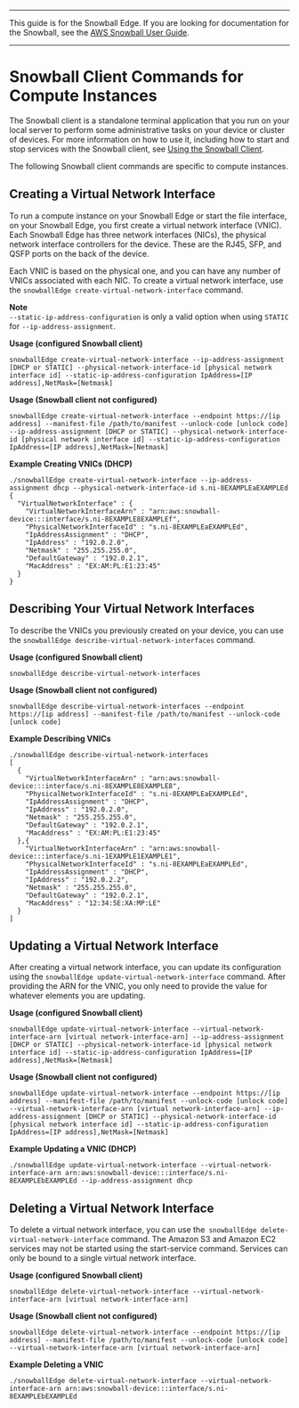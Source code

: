 --------

This guide is for the Snowball Edge\. If you are looking for documentation for the Snowball, see the [AWS Snowball User Guide](https://docs.aws.amazon.com/snowball/latest/ug/whatissnowball.html)\.

--------

# Snowball Client Commands for Compute Instances<a name="using-ec2-edge-client"></a>

The Snowball client is a standalone terminal application that you run on your local server to perform some administrative tasks on your device or cluster of devices\. For more information on how to use it, including how to start and stop services with the Snowball client, see [Using the Snowball Client](using-client.md)\.

The following Snowball client commands are specific to compute instances\.

## Creating a Virtual Network Interface<a name="ec2-edge-create-vnic"></a>

To run a compute instance on your Snowball Edge or start the file interface, on your Snowball Edge, you first create a virtual network interface \(VNIC\)\. Each Snowball Edge has three network interfaces \(NICs\), the physical network interface controllers for the device\. These are the RJ45, SFP, and QSFP ports on the back of the device\.

Each VNIC is based on the physical one, and you can have any number of VNICs associated with each NIC\. To create a virtual network interface, use the `snowballEdge create-virtual-network-interface` command\. 

**Note**  
`--static-ip-address-configuration` is only a valid option when using `STATIC` for `--ip-address-assignment`\.

**Usage \(configured Snowball client\)**

```
snowballEdge create-virtual-network-interface --ip-address-assignment [DHCP or STATIC] --physical-network-interface-id [physical network interface id] --static-ip-address-configuration IpAddress=[IP address],NetMask=[Netmask]
```

**Usage \(Snowball client not configured\)**

```
snowballEdge create-virtual-network-interface --endpoint https://[ip address] --manifest-file /path/to/manifest --unlock-code [unlock code] --ip-address-assignment [DHCP or STATIC] --physical-network-interface-id [physical network interface id] --static-ip-address-configuration IpAddress=[IP address],NetMask=[Netmask]
```

**Example Creating VNICs \(DHCP\)**  

```
./snowballEdge create-virtual-network-interface --ip-address-assignment dhcp --physical-network-interface-id s.ni-8EXAMPLEaEXAMPLEd
{
  "VirtualNetworkInterface" : {
    "VirtualNetworkInterfaceArn" : "arn:aws:snowball-device:::interface/s.ni-8EXAMPLE8EXAMPLEf",
    "PhysicalNetworkInterfaceId" : "s.ni-8EXAMPLEaEXAMPLEd",
    "IpAddressAssignment" : "DHCP",
    "IpAddress" : "192.0.2.0",
    "Netmask" : "255.255.255.0",
    "DefaultGateway" : "192.0.2.1",
    "MacAddress" : "EX:AM:PL:E1:23:45"
  }
}
```

## Describing Your Virtual Network Interfaces<a name="ec2-edge-describe-vnic"></a>

To describe the VNICs you previously created on your device, you can use the `snowballEdge describe-virtual-network-interfaces` command\.

**Usage \(configured Snowball client\)**

```
snowballEdge describe-virtual-network-interfaces
```

**Usage \(Snowball client not configured\)**

```
snowballEdge describe-virtual-network-interfaces --endpoint https://[ip address] --manifest-file /path/to/manifest --unlock-code [unlock code]
```

**Example Describing VNICs**  

```
./snowballEdge describe-virtual-network-interfaces
[
  {
    "VirtualNetworkInterfaceArn" : "arn:aws:snowball-device:::interface/s.ni-8EXAMPLE8EXAMPLE8",
    "PhysicalNetworkInterfaceId" : "s.ni-8EXAMPLEaEXAMPLEd",
    "IpAddressAssignment" : "DHCP",
    "IpAddress" : "192.0.2.0",
    "Netmask" : "255.255.255.0",
    "DefaultGateway" : "192.0.2.1",
    "MacAddress" : "EX:AM:PL:E1:23:45"
  },{
    "VirtualNetworkInterfaceArn" : "arn:aws:snowball-device:::interface/s.ni-1EXAMPLE1EXAMPLE1",
    "PhysicalNetworkInterfaceId" : "s.ni-8EXAMPLEaEXAMPLEd",
    "IpAddressAssignment" : "DHCP",
    "IpAddress" : "192.0.2.2",
    "Netmask" : "255.255.255.0",
    "DefaultGateway" : "192.0.2.1",
    "MacAddress" : "12:34:5E:XA:MP:LE"
  }  
]
```

## Updating a Virtual Network Interface<a name="ec2-edge-update-vnic"></a>

After creating a virtual network interface, you can update its configuration using the `snowballEdge update-virtual-network-interface` command\. After providing the ARN for the VNIC, you only need to provide the value for whatever elements you are updating\.

**Usage \(configured Snowball client\)**

```
snowballEdge update-virtual-network-interface --virtual-network-interface-arn [virtual network-interface-arn] --ip-address-assignment [DHCP or STATIC] --physical-network-interface-id [physical network interface id] --static-ip-address-configuration IpAddress=[IP address],NetMask=[Netmask]
```

**Usage \(Snowball client not configured\)**

```
snowballEdge update-virtual-network-interface --endpoint https://[ip address] --manifest-file /path/to/manifest --unlock-code [unlock code] --virtual-network-interface-arn [virtual network-interface-arn] --ip-address-assignment [DHCP or STATIC] --physical-network-interface-id [physical network interface id] --static-ip-address-configuration IpAddress=[IP address],NetMask=[Netmask]
```

**Example Updating a VNIC \(DHCP\)**  

```
./snowballEdge update-virtual-network-interface --virtual-network-interface-arn arn:aws:snowball-device:::interface/s.ni-8EXAMPLEbEXAMPLEd --ip-address-assignment dhcp
```

## Deleting a Virtual Network Interface<a name="ec2-edge-delete-vnic"></a>

To delete a virtual network interface, you can use the` snowballEdge delete-virtual-network-interface` command\. The Amazon S3 and Amazon EC2 services may not be started using the start\-service command\. Services can only be bound to a single virtual network interface\.

**Usage \(configured Snowball client\)**

```
snowballEdge delete-virtual-network-interface --virtual-network-interface-arn [virtual network-interface-arn]
```

**Usage \(Snowball client not configured\)**

```
snowballEdge delete-virtual-network-interface --endpoint https://[ip address] --manifest-file /path/to/manifest --unlock-code [unlock code] --virtual-network-interface-arn [virtual network-interface-arn]
```

**Example Deleting a VNIC**  

```
./snowballEdge delete-virtual-network-interface --virtual-network-interface-arn arn:aws:snowball-device:::interface/s.ni-8EXAMPLEbEXAMPLEd
```